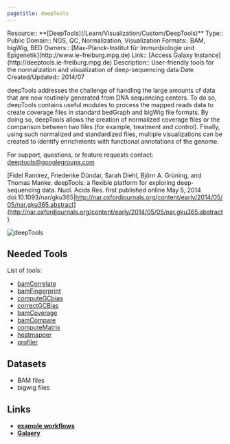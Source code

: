 ```yaml
---
pagetitle: deepTools
---
```





<div class='deploymentbox'>
 Resource:: **[DeepTools](/Learn/Visualization/Custom/DeepTools)**
 Type:: Public
 Domain:: NGS, QC, Normalization, Visualization
 Formats:: BAM, bigWig, BED
 Owners:: [Max-Planck-Institut für Immunbiologie und Epigenetik](http://www.ie-freiburg.mpg.de)
 Link:: [Access Galaxy Instance](http://deeptools.ie-freiburg.mpg.de)
 Description:: User-friendly tools for the normalization and visualization of deep-sequencing data
 Date Created/Updated:: 2014/07 
</div>

deepTools addresses the challenge of handling the large amounts of data that are now routinely generated from DNA sequencing centers. To do so, deepTools contains useful modules to process the mapped reads data to create coverage files in standard bedGraph and bigWig file formats. By doing so, deepTools allows the creation of normalized coverage files or the comparison between two files (for example, treatment and control). Finally, using such normalized and standardized files, multiple visualizations can be created to identify enrichments with functional annotations of the genome.

For support, questions, or feature requests contact: deeptools@googlegroups.com

[Fidel Ramírez, Friederike Dündar, Sarah Diehl, Björn A. Grüning, and Thomas Manke. deepTools: a flexible platform for exploring deep-sequencing data. Nucl. Acids Res. first published online May 5, 2014 doi:10.1093/nar/gku365|http://nar.oxfordjournals.org/content/early/2014/05/05/nar.gku365.abstract](http://nar.oxfordjournals.org/content/early/2014/05/05/nar.gku365.abstract)

![deepTools](https://camo.githubusercontent.com/9a939620bf04dcf512619b3d6c799a5cff975264/68747470733a2f2f7261772e6769746875622e636f6d2f666964656c72616d2f64656570546f6f6c732f6d61737465722f6578616d706c65732f636f6c6c6167652e706e67)

## Needed Tools

List of tools:

* [bamCorrelate](https://github.com/fidelram/deepTools/wiki/QC#wiki-bamCorrelate)
* [bamFingerprint](https://github.com/fidelram/deepTools/wiki/QC#wiki-bamFingerprint)
* [computeGCbias](https://github.com/fidelram/deepTools/wiki/QC#wiki-computeGCbias)
* [correctGCBias](https://github.com/fidelram/deepTools/wiki/QC#wiki-correctGCbias)
* [bamCoverage](https://github.com/fidelram/deepTools/wiki/Normalizations#wiki-bamCoverage)
* [bamCompare](https://github.com/fidelram/deepTools/wiki/Normalizations#wiki-bamCompare)
* [computeMatrix](https://github.com/fidelram/deepTools/wiki/Visualizations#wiki-computeMatrix)
* [heatmapper](https://github.com/fidelram/deepTools/wiki/Visualizations#wiki-heatmapper)
* [profiler](https://github.com/fidelram/deepTools/wiki/Visualizations#wiki-profiler)

## Datasets

* BAM files
* bigwig files

## Links

* **[example workflows](https://github.com/fidelram/deepTools/wiki/Example-workflows)**
* **[Galaery](https://github.com/fidelram/deepTools/wiki/Gallery)**
